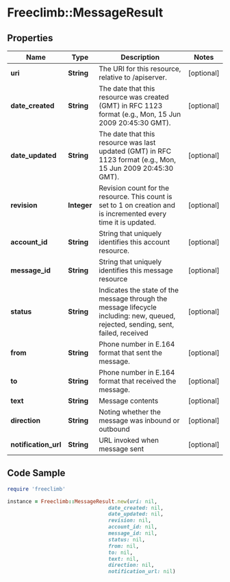 # Freeclimb::MessageResult

## Properties

Name | Type | Description | Notes
------------ | ------------- | ------------- | -------------
**uri** | **String** | The URI for this resource, relative to /apiserver. | [optional] 
**date_created** | **String** | The date that this resource was created (GMT) in RFC 1123 format (e.g., Mon, 15 Jun 2009 20:45:30 GMT). | [optional] 
**date_updated** | **String** | The date that this resource was last updated (GMT) in RFC 1123 format (e.g., Mon, 15 Jun 2009 20:45:30 GMT). | [optional] 
**revision** | **Integer** | Revision count for the resource. This count is set to 1 on creation and is incremented every time it is updated. | [optional] 
**account_id** | **String** | String that uniquely identifies this account resource. | [optional] 
**message_id** | **String** | String that uniquely identifies this message resource | [optional] 
**status** | **String** | Indicates the state of the message through the message lifecycle including: new, queued, rejected, sending, sent, failed, received | [optional] 
**from** | **String** | Phone number in E.164 format that sent the message. | [optional] 
**to** | **String** | Phone number in E.164 format that received the message. | [optional] 
**text** | **String** | Message contents | [optional] 
**direction** | **String** | Noting whether the message was inbound or outbound | [optional] 
**notification_url** | **String** | URL invoked when message sent | [optional] 

## Code Sample

```ruby
require 'freeclimb'

instance = Freeclimb::MessageResult.new(uri: nil,
                                 date_created: nil,
                                 date_updated: nil,
                                 revision: nil,
                                 account_id: nil,
                                 message_id: nil,
                                 status: nil,
                                 from: nil,
                                 to: nil,
                                 text: nil,
                                 direction: nil,
                                 notification_url: nil)
```



